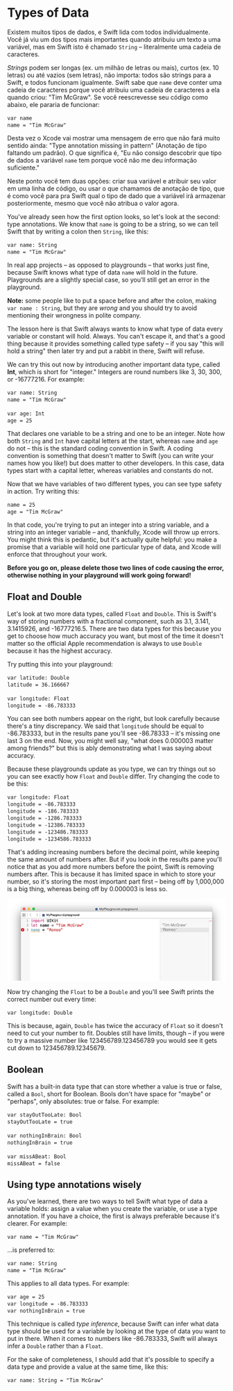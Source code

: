 # Types of Data

Existem muitos tipos de dados, e Swift lida com todos individualmente. Você já viu um dos tipos mais importantes quando atribuiu um texto a uma variável, mas em Swift isto é chamado `String` – literalmente uma cadeia de caracteres.

*Strings* podem ser longas (ex. um milhão de letras ou mais), curtos (ex. 10 letras) ou até vazios (sem letras), não importa: todos são strings para a Swift, e todos funcionam igualmente. Swift sabe que  `name` deve conter uma cadeia de caracteres porque você atribuiu uma cadeia de caracteres a ela quando criou: "Tim McGraw". Se você reescrevesse seu código como abaixo, ele pararia de funcionar:

    var name
    name = "Tim McGraw"

Desta vez o Xcode vai mostrar uma mensagem de erro que não fará muito sentido ainda: "Type annotation missing in pattern" (Anotação de tipo faltando um padrão). O que significa é, "Eu não consigo descobrir que tipo de dados a variável `name` tem porque você não me deu informação suficiente."

Neste ponto você tem duas opções: criar sua variável e atribuir seu valor em uma linha de código, ou usar o que chamamos de anotação de tipo, que é como você para pra Swift qual o tipo de dado que a variável irá armazenar posteriormente, mesmo que você não atribua o valor agora.

You've already seen how the first option looks, so let's look at the second: type annotations. We know that `name` is going to be a string, so we can tell Swift that by writing a colon then `String`, like this:

    var name: String
    name = "Tim McGraw"

In real app projects – as opposed to playgrounds – that works just fine, because Swift knows what type of data `name` will hold in the future. Playgrounds are a slightly special case, so you’ll still get an error in the playground.

**Note:** some people like to put a space before and after the colon, making `var name : String`, but they are *wrong* and you should try to avoid mentioning their wrongness in polite company.

The lesson here is that Swift always wants to know what type of data every variable or constant will hold. Always. You can't escape it, and that's a good thing because it provides something called type safety – if you say "this will hold a string" then later try and put a rabbit in there, Swift will refuse.

We can try this out now by introducing another important data type, called **Int**, which is short for "integer." Integers are round numbers like 3, 30, 300, or -16777216. For example:

    var name: String
    name = "Tim McGraw"

    var age: Int
    age = 25

That declares one variable to be a string and one to be an integer. Note how both `String` and `Int` have capital letters at the start, whereas `name` and `age` do not – this is the standard coding convention in Swift. A coding convention is something that doesn't matter to Swift (you can write your names how you like!) but does matter to other developers. In this case, data types start with a capital letter, whereas variables and constants do not.

Now that we have variables of two different types, you can see type safety in action. Try writing this:

    name = 25
    age = "Tim McGraw"

In that code, you're trying to put an integer into a string variable, and a string into an integer variable – and, thankfully, Xcode will throw up errors. You might think this is pedantic, but it's actually quite helpful: you make a promise that a variable will hold one particular type of data, and Xcode will enforce that throughout your work.

**Before you go on, please delete those two lines of code causing the error, otherwise nothing in your playground will work going forward!**


## Float and Double

Let's look at two more data types, called `Float` and `Double`. This is Swift's way of storing numbers with a fractional component, such as 3.1, 3.141, 3.1415926, and -16777216.5. There are two data types for this because you get to choose how much accuracy you want, but most of the time it doesn't matter so the official Apple recommendation is always to use `Double` because it has the highest accuracy.

Try putting this into your playground:

    var latitude: Double
    latitude = 36.166667

    var longitude: Float
    longitude = -86.783333

You can see both numbers appear on the right, but look carefully because there's a tiny discrepancy. We said that `longitude` should be equal to -86.783333, but in the results pane you'll see -86.78333 – it's missing one last 3 on the end. Now, you might well say, "what does 0.000003 matter among friends?" but this is ably demonstrating what I was saying about accuracy.

Because these playgrounds update as you type, we can try things out so you can see exactly how `Float` and `Double` differ. Try changing the code to be this:

    var longitude: Float
    longitude = -86.783333
    longitude = -186.783333
    longitude = -1286.783333
    longitude = -12386.783333
    longitude = -123486.783333
    longitude = -1234586.783333

That's adding increasing numbers before the decimal point, while keeping the same amount of numbers after. But if you look in the results pane you'll notice that as you add more numbers before the point, Swift is removing numbers after. This is because it has limited space in which to store your number, so it's storing the most important part first – being off by 1,000,000 is a big thing, whereas being off by 0.000003 is less so.

![In Swift a Float holds much less data than a Double, so you should use Double where possible.](0-4.png)

Now try changing the `Float` to be a `Double` and you'll see Swift prints the correct number out every time:

    var longitude: Double

This is because, again, `Double` has twice the accuracy of `Float` so it doesn't need to cut your number to fit. Doubles still have limits, though – if you were to try a massive number like 123456789.123456789 you would see it gets cut down to 123456789.12345679.


## Boolean

Swift has a built-in data type that can store whether a value is true or false, called a `Bool`, short for Boolean. Bools don't have space for "maybe" or "perhaps", only absolutes: true or false. For example:

    var stayOutTooLate: Bool
    stayOutTooLate = true

    var nothingInBrain: Bool
    nothingInBrain = true

    var missABeat: Bool
    missABeat = false


## Using type annotations wisely

As you've learned, there are two ways to tell Swift what type of data a variable holds: assign a value when you create the variable, or use a type annotation. If you have a choice, the first is always preferable because it's clearer. For example:

    var name = "Tim McGraw"

…is preferred to:

    var name: String
    name = "Tim McGraw"

This applies to all data types. For example:

    var age = 25
    var longitude = -86.783333
    var nothingInBrain = true

This technique is called *type inference*, because Swift can infer what data type should be used for a variable by looking at the type of data you want to put in there. When it comes to numbers like -86.783333, Swift will always infer a `Double` rather than a `Float`.

For the sake of completeness, I should add that it's possible to specify a data type and provide a value at the same time, like this:

    var name: String = "Tim McGraw"

